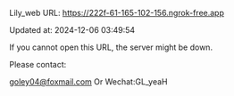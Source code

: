 Lily_web URL: https://222f-61-165-102-156.ngrok-free.app

Updated at: 2024-12-06 03:49:54

If you cannot open this URL, the server might be down.

Please contact: 

goley04@foxmail.com Or Wechat:GL_yeaH